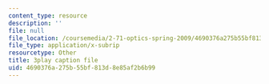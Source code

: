 ```yaml
---
content_type: resource
description: ''
file: null
file_location: /coursemedia/2-71-optics-spring-2009/4690376a275b55bf813d8e85af2b6b99_JmWguqCZRxk.vtt
file_type: application/x-subrip
resourcetype: Other
title: 3play caption file
uid: 4690376a-275b-55bf-813d-8e85af2b6b99
---
```

